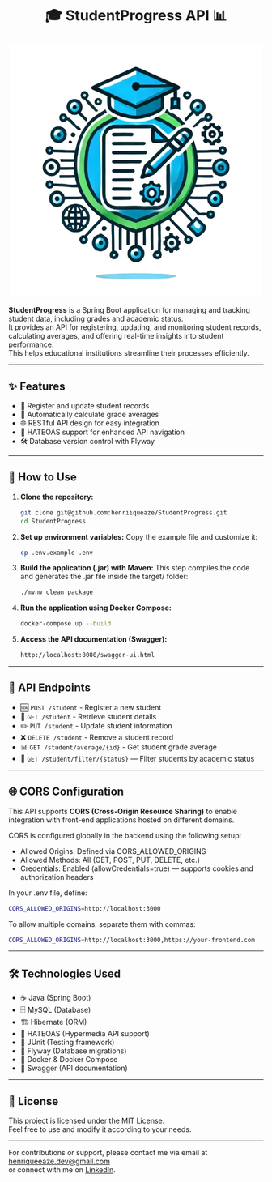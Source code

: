 # <p align="center">🎓 StudentProgress API 📊</p>
<p align="center">
  <img src="assets/images/Logo%20StudentProgress.png" alt="StudentProgress Logo">
</p>

**StudentProgress** is a Spring Boot application for managing and tracking student data, including grades and academic status.  
It provides an API for registering, updating, and monitoring student records, calculating averages, and offering real-time insights into student performance.  
This helps educational institutions streamline their processes efficiently.

---

## ✨ Features
- 📌 Register and update student records
- 🧮 Automatically calculate grade averages
- 🌐 RESTful API design for easy integration
- 🔗 HATEOAS support for enhanced API navigation
- 🛠️ Database version control with Flyway

---

## 🚀 How to Use

1. **Clone the repository:**
   ```bash
   git clone git@github.com:henriiqueaze/StudentProgress.git
   cd StudentProgress
   ```

2. **Set up environment variables:**
   Copy the example file and customize it:
   ```bash
   cp .env.example .env
   ```

3. **Build the application (.jar) with Maven:**
   This step compiles the code and generates the .jar file inside the target/ folder:
   ```bash
   ./mvnw clean package
   ```

4. **Run the application using Docker Compose:**
   ```bash
   docker-compose up --build
   ```

5. **Access the API documentation (Swagger):**
   ```bash
   http://localhost:8080/swagger-ui.html
   ```

---

## 🔗 API Endpoints
- 🆕 `POST /student` - Register a new student  
- 📄 `GET /student` - Retrieve student details  
- ✏️ `PUT /student` - Update student information  
- ❌ `DELETE /student` - Remove a student record  
- 📊 `GET /student/average/{id}` - Get student grade average
- 🧮 `GET /student/filter/{status}` — Filter students by academic status

---

## 🌐 CORS Configuration

This API supports **CORS (Cross-Origin Resource Sharing)** to enable integration with front-end applications hosted on different domains.

CORS is configured globally in the backend using the following setup:
- Allowed Origins: Defined via CORS_ALLOWED_ORIGINS
- Allowed Methods: All (GET, POST, PUT, DELETE, etc.)
- Credentials: Enabled (allowCredentials=true) — supports cookies and authorization headers

In your .env file, define:
```bash
CORS_ALLOWED_ORIGINS=http://localhost:3000
   ```

To allow multiple domains, separate them with commas:
```bash
CORS_ALLOWED_ORIGINS=http://localhost:3000,https://your-frontend.com
   ```

---

## 🛠️ Technologies Used
- ☕ Java (Spring Boot)  
- 🗄️ MySQL (Database)  
- 🏗️ Hibernate (ORM)  
- 🔗 HATEOAS (Hypermedia API support)  
- 🧪 JUnit (Testing framework) 
- 📂 Flyway (Database migrations)  
- 🐳 Docker & Docker Compose  
- 📑 Swagger (API documentation)  

---

## 📜 License
This project is licensed under the MIT License.  
Feel free to use and modify it according to your needs.

---

For contributions or support, please contact me via email at [henriqueeaze.dev@gmail.com](mailto:henriqueeaze.dev@gmail.com)  
or connect with me on [LinkedIn](https://www.linkedin.com/in/henrique-azevedo-b2195b2b0/).